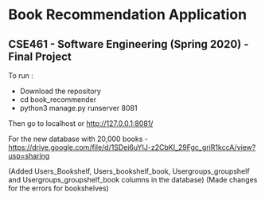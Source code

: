 # Book Recommendation Application
## CSE461 - Software Engineering (Spring 2020) - Final Project

To run :

- Download the repository
- cd book_recommender
- python3 manage.py runserver 8081

Then go to localhost or http://127.0.0.1:8081/

For the new database with 20,000 books -  https://drive.google.com/file/d/1SDei6uYIJ-z2CbKI_29Fgc_griR1kccA/view?usp=sharing

(Added Users_Bookshelf, Users_bookshelf_book, Usergroups_groupshelf and Usergroups_groupshelf_book columns in the database)
(Made changes for the errors for bookshelves)
